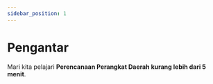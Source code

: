```yaml
---
sidebar_position: 1
---
```


# Pengantar

Mari kita pelajari **Perencanaan Perangkat Daerah kurang lebih dari 5 menit**.

